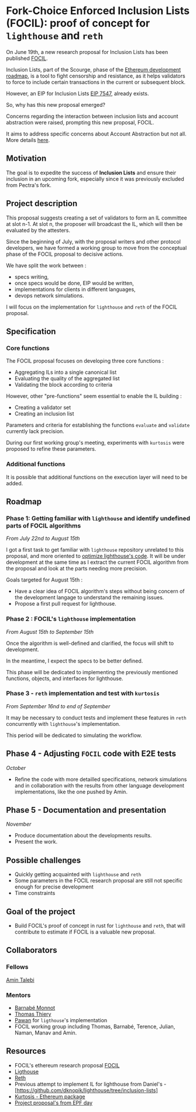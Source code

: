 # Fork-Choice Enforced Inclusion Lists (FOCIL):  proof of concept for `lighthouse` and `reth`

On June 19th, a new research proposal for Inclusion Lists has been published [FOCIL](https://ethresear.ch/t/fork-choice-enforced-inclusion-lists-focil-a-simple-committee-based-inclusion-list-proposal/19870/8). 

Inclusion Lists, part of the Scourge, phase of the [Ethereum development roadmap](https://ethereum.org/en/roadmap/), is a tool to fight censorship and resistance, as it helps validators to force to include certain transactions in the current or subsequent block. 

However, an EIP for Inclusion Lists [EIP 7547](https://eips.ethereum.org/EIPS/eip-7547), already exists. 

So, why has this new proposal emerged? 

Concerns regarding the interaction between inclusion lists and account abstraction were raised, prompting this new proposal, FOCIL.

It aims to address specific concerns about Account Abstraction but not all. More details [here](https://ethresear.ch/t/fork-choice-enforced-inclusion-lists-focil-a-simple-committee-based-inclusion-list-proposal/19870#account-abstraction-accounting-18).

## Motivation

The goal is to expedite the success of **Inclusion Lists** and ensure their inclusion in an upcoming fork, especially since it was previously excluded from Pectra's fork.

## Project description

This proposal suggests creating a set of validators to form an IL committee at slot n-1. 
At slot n, the proposer will broadcast the IL, which will then be evaluated by the attesters.

Since the beginning of July, with the proposal writers and other protocol developers, we have formed a working group to move from the conceptual phase of the FOCIL proposal to decisive actions.

We have split the work between : 
- specs writing, 
- once specs would be done, EIP would be written,
- implementations for clients in different languages,
- devops network simulations.

I will focus on the implementation for `lighthouse` and `reth` of the FOCIL proposal.

## Specification

### Core functions

The FOCIL proposal focuses on developing three core functions :
- Aggregating ILs into a single canonical list
- Evaluating the quality of the aggregated list
- Validating the block according to criteria

However, other "pre-functions" seem essential to enable the IL building :
- Creating a validator set 
- Creating an inclusion list

Parameters and criteria for establishing the functions `evaluate` and `validate` currently lack precision.

During our first working group's meeting, experiments with `kurtosis` were proposed to refine these parameters. 

### Additional functions 

It is possible that additional functions on the execution layer will need to be added.

## Roadmap

### Phase 1: Getting familiar with `lighthouse` and identify undefined parts of FOCIL algorithms 
*From July 22nd to August 15th*

I got a first task to get familiar with `lighthouse` repository unrelated to this proposal, and more oriented to [optimize lighthouse's code](axum-transition-in-lighthouse.md). 
It will be under development at the same time as I extract the current FOCIL algorithm from the proposal and look at the parts needing more precision.

Goals targeted for August 15th : 
- Have a clear idea of FOCIL algorithm's steps without being concern of the development langage to understand the remaining issues.
- Propose a first pull request for lighthouse. 

### Phase 2 : FOCIL's `lighthouse` implementation
*From August 15th to September 15th*

Once the algorithm is well-defined and clarified, the focus will shift to development. 

In the meantime, I expect the specs to be better defined.

This phase will be dedicated to implementing the previously mentioned functions, objects, and interfaces for lighthouse.

### Phase 3 - `reth` implementation and test with `kurtosis` 
*From September 16nd to end of September*

It may be necessary to conduct tests and implement these features in `reth` concurrently with `lighthouse`'s implementation.

This period will be dedicated to simulating the workflow.

## Phase 4 - Adjusting `FOCIL` code with E2E tests 
*October*

- Refine the code with more detailled specifications, network simulations and in collaboration with the results from other language development implementations, like the one pushed by Amin.

## Phase 5 - Documentation and presentation 
*November* 

- Produce documentation about the developments results.
- Present the work.

## Possible challenges

- Quickly getting acquainted with `lighthouse` and `reth`
- Some parameters in the FOCIL research proposal are still not specific enough for precise development
- Time constraints

## Goal of the project

- Build FOCIL's proof of concept in rust for `lighthouse` and `reth`, that will contribute to estimate if FOCIL is a valuable new proposal.

## Collaborators

### Fellows 

[Amin Talebi](github.com/amintalebi)

### Mentors

- [Barnabé Monnot](https://github.com/barnabemonnot)
- [Thomas Thiery](https://github.com/soispoke)
- [Pawan](https://github.com/pawanjay176) for `ligthouse`'s implementation
- FOCIL working group including Thomas, Barnabé, Terence, Julian, Naman, Manav and Amin.

## Resources

- FOCIL's ethereum research proposal [FOCIL](https://ethresear.ch/t/fork-choice-enforced-inclusion-lists-focil-a-simple-committee-based-inclusion-list-proposal/19870/8)
- [Ligthouse](https://github.com/sigp/lighthouse)
- [Reth](https://github.com/paradigmxyz/reth)
- Previous attempt to implement IL for lighthouse from Daniel's - [https://github.com/dknopik/lighthouse/tree/inclusion-lists]
- [Kurtosis - Ethereum package](https://github.com/ethpandaops/ethereum-package)
- [Project proposal's from EPF day](https://docs.google.com/presentation/d/1h8O55nGz6Y_jdJ2TQrs_cP-tJFT52fERG1Yaun6ud48/edit?usp=sharing)